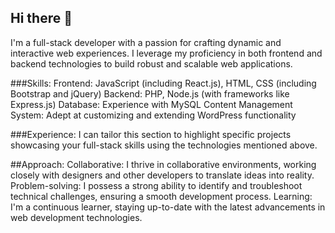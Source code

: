## Hi there 👋

I'm a full-stack developer with a passion for crafting dynamic and interactive web experiences. I leverage my proficiency in both frontend and backend technologies to build robust and scalable web applications.

###Skills:
Frontend: JavaScript (including React.js), HTML, CSS (including Bootstrap and jQuery)
Backend: PHP, Node.js (with frameworks like Express.js)
Database: Experience with MySQL
Content Management System: Adept at customizing and extending WordPress functionality

###Experience:
I can tailor this section to highlight specific projects showcasing your full-stack skills using the technologies mentioned above.

##Approach:
Collaborative: I thrive in collaborative environments, working closely with designers and other developers to translate ideas into reality.
Problem-solving: I possess a strong ability to identify and troubleshoot technical challenges, ensuring a smooth development process.
Learning: I'm a continuous learner, staying up-to-date with the latest advancements in web development technologies.
